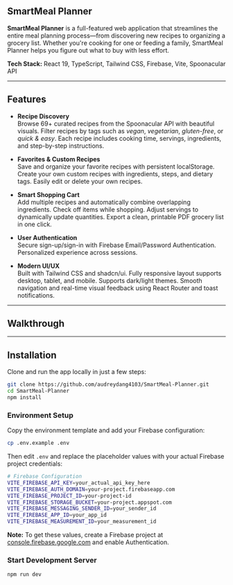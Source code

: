 ## SmartMeal Planner

**SmartMeal Planner** is a full-featured web application that streamlines the entire meal planning process—from discovering new recipes to organizing a grocery list. Whether you're cooking for one or feeding a family, SmartMeal Planner helps you figure out what to buy with less effort.

**Tech Stack:** React 19, TypeScript, Tailwind CSS, Firebase, Vite, Spoonacular API

---

## Features

- **Recipe Discovery**  
  Browse 69+ curated recipes from the Spoonacular API with beautiful visuals. Filter recipes by tags such as *vegan*, *vegetarian*, *gluten-free*, or *quick & easy*. Each recipe includes cooking time, servings, ingredients, and step-by-step instructions.

- **Favorites & Custom Recipes**  
  Save and organize your favorite recipes with persistent localStorage. Create your own custom recipes with ingredients, steps, and dietary tags. Easily edit or delete your own recipes.

- **Smart Shopping Cart**  
  Add multiple recipes and automatically combine overlapping ingredients. Check off items while shopping. Adjust servings to dynamically update quantities. Export a clean, printable PDF grocery list in one click.

- **User Authentication**  
  Secure sign-up/sign-in with Firebase Email/Password Authentication. Personalized experience across sessions.

- **Modern UI/UX**  
  Built with Tailwind CSS and shadcn/ui. Fully responsive layout supports desktop, tablet, and mobile. Supports dark/light themes. Smooth navigation and real-time visual feedback using React Router and toast notifications.

---
## Walkthrough

---

## Installation

Clone and run the app locally in just a few steps:

```bash
git clone https://github.com/audreydang4103/SmartMeal-Planner.git
cd SmartMeal-Planner
npm install
```

### Environment Setup

Copy the environment template and add your Firebase configuration:

```bash
cp .env.example .env
```

Then edit `.env` and replace the placeholder values with your actual Firebase project credentials:

```bash
# Firebase Configuration
VITE_FIREBASE_API_KEY=your_actual_api_key_here
VITE_FIREBASE_AUTH_DOMAIN=your-project.firebaseapp.com
VITE_FIREBASE_PROJECT_ID=your-project-id
VITE_FIREBASE_STORAGE_BUCKET=your-project.appspot.com
VITE_FIREBASE_MESSAGING_SENDER_ID=your_sender_id
VITE_FIREBASE_APP_ID=your_app_id
VITE_FIREBASE_MEASUREMENT_ID=your_measurement_id
```

**Note:** To get these values, create a Firebase project at [console.firebase.google.com](https://console.firebase.google.com) and enable Authentication.

### Start Development Server

```bash
npm run dev
```

